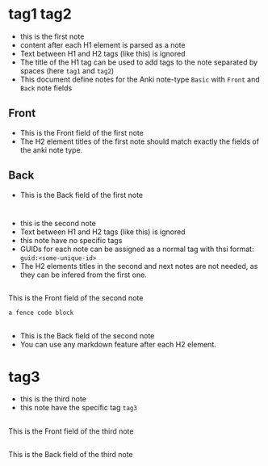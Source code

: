 # tag1 tag2

- this is the first note
- content after each H1 element is parsed as a note 
- Text between H1 and H2 tags (like this) is ignored 
- The title of the H1 tag can be used to add tags to the note separated by spaces (here `tag1` and `tag2`)
- This document define notes for the Anki note-type `Basic` with `Front` and `Back` note fields

## Front

- This is the Front field of the first note
- The H2 element titles of the first note should match exactly the fields of the anki note type.  

## Back

- This is the Back field of the first note

# 

- this is the second note
- Text between H1 and H2 tags (like this) is ignored 
- this note have no specific tags
- GUIDs for each note can be assigned as a normal tag with thsi format: `guid:<some-unique-id>`
- The H2 elements titles in the second and next notes are not needed, as they can be infered from the first one.

## 

This is the Front field of the second note

```
a fence code block
```

## 

- This is the Back field of the second note
- You can use any markdown feature after each H2 element. 

# tag3

- this is the third note
- this note have the specific tag `tag3`

## 

This is the Front field of the third note

## 

This is the Back field of the third note

